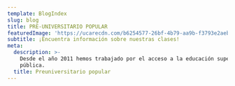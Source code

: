 ```yaml
---
template: BlogIndex
slug: blog
title: PRE-UNIVERSITARIO POPULAR
featuredImage: 'https://ucarecdn.com/b6254577-26bf-4b79-aa9b-f3793e2aebdc/'
subtitle: ¡Encuentra información sobre nuestras clases!
meta:
  description: >-
    Desde el año 2011 hemos trabajado por el acceso a la educación superior
    pública. 
  title: Preuniversitario popular
---
```


